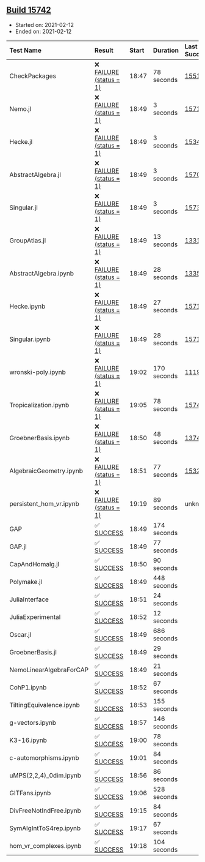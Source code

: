 ## [Build 15742](https://oscarci.mathematik.uni-kl.de/job/oscar/15742/)

* Started on: 2021-02-12
* Ended on: 2021-02-12

| Test Name    | Result | Start | Duration | Last Success | First Failure |
|:-------------|:-------|:------|:---------|:-------------|:--------------|
| CheckPackages | ❌ [FAILURE (status = 1)](https://oscarci.mathematik.uni-kl.de/job/oscar/15742/artifact/logs/build-15742/CheckPackages.log) | 18:47 | 78 seconds | [15514](https://oscarci.mathematik.uni-kl.de/job/oscar/15514/) | [15515](https://oscarci.mathematik.uni-kl.de/job/oscar/15515/) |
| Nemo.jl | ❌ [FAILURE (status = 1)](https://oscarci.mathematik.uni-kl.de/job/oscar/15742/artifact/logs/build-15742/Nemo.jl.log) | 18:49 | 3 seconds | [15714](https://oscarci.mathematik.uni-kl.de/job/oscar/15714/) | [15715](https://oscarci.mathematik.uni-kl.de/job/oscar/15715/) |
| Hecke.jl | ❌ [FAILURE (status = 1)](https://oscarci.mathematik.uni-kl.de/job/oscar/15742/artifact/logs/build-15742/Hecke.jl.log) | 18:49 | 3 seconds | [15344](https://oscarci.mathematik.uni-kl.de/job/oscar/15344/) | [15348](https://oscarci.mathematik.uni-kl.de/job/oscar/15348/) |
| AbstractAlgebra.jl | ❌ [FAILURE (status = 1)](https://oscarci.mathematik.uni-kl.de/job/oscar/15742/artifact/logs/build-15742/AbstractAlgebra.jl.log) | 18:49 | 3 seconds | [15709](https://oscarci.mathematik.uni-kl.de/job/oscar/15709/) | [15710](https://oscarci.mathematik.uni-kl.de/job/oscar/15710/) |
| Singular.jl | ❌ [FAILURE (status = 1)](https://oscarci.mathematik.uni-kl.de/job/oscar/15742/artifact/logs/build-15742/Singular.jl.log) | 18:49 | 3 seconds | [15733](https://oscarci.mathematik.uni-kl.de/job/oscar/15733/) | [15734](https://oscarci.mathematik.uni-kl.de/job/oscar/15734/) |
| GroupAtlas.jl | ❌ [FAILURE (status = 1)](https://oscarci.mathematik.uni-kl.de/job/oscar/15742/artifact/logs/build-15742/GroupAtlas.jl.log) | 18:49 | 13 seconds | [13311](https://oscarci.mathematik.uni-kl.de/job/oscar/13311/) | [13312](https://oscarci.mathematik.uni-kl.de/job/oscar/13312/) |
| AbstractAlgebra.ipynb | ❌ [FAILURE (status = 1)](https://oscarci.mathematik.uni-kl.de/job/oscar/15742/artifact/logs/build-15742/AbstractAlgebra.ipynb.log) | 18:49 | 28 seconds | [13355](https://oscarci.mathematik.uni-kl.de/job/oscar/13355/) | [13356](https://oscarci.mathematik.uni-kl.de/job/oscar/13356/) |
| Hecke.ipynb | ❌ [FAILURE (status = 1)](https://oscarci.mathematik.uni-kl.de/job/oscar/15742/artifact/logs/build-15742/Hecke.ipynb.log) | 18:49 | 27 seconds | [15717](https://oscarci.mathematik.uni-kl.de/job/oscar/15717/) | [15718](https://oscarci.mathematik.uni-kl.de/job/oscar/15718/) |
| Singular.ipynb | ❌ [FAILURE (status = 1)](https://oscarci.mathematik.uni-kl.de/job/oscar/15742/artifact/logs/build-15742/Singular.ipynb.log) | 18:49 | 28 seconds | [15714](https://oscarci.mathematik.uni-kl.de/job/oscar/15714/) | [15715](https://oscarci.mathematik.uni-kl.de/job/oscar/15715/) |
| wronski-poly.ipynb | ❌ [FAILURE (status = 1)](https://oscarci.mathematik.uni-kl.de/job/oscar/15742/artifact/logs/build-15742/wronski-poly.ipynb.log) | 19:02 | 170 seconds | [11192](https://oscarci.mathematik.uni-kl.de/job/oscar/11192/) | [11193](https://oscarci.mathematik.uni-kl.de/job/oscar/11193/) |
| Tropicalization.ipynb | ❌ [FAILURE (status = 1)](https://oscarci.mathematik.uni-kl.de/job/oscar/15742/artifact/logs/build-15742/Tropicalization.ipynb.log) | 19:05 | 78 seconds | [15740](https://oscarci.mathematik.uni-kl.de/job/oscar/15740/) | [15741](https://oscarci.mathematik.uni-kl.de/job/oscar/15741/) |
| GroebnerBasis.ipynb | ❌ [FAILURE (status = 1)](https://oscarci.mathematik.uni-kl.de/job/oscar/15742/artifact/logs/build-15742/GroebnerBasis.ipynb.log) | 18:50 | 48 seconds | [13748](https://oscarci.mathematik.uni-kl.de/job/oscar/13748/) | [13749](https://oscarci.mathematik.uni-kl.de/job/oscar/13749/) |
| AlgebraicGeometry.ipynb | ❌ [FAILURE (status = 1)](https://oscarci.mathematik.uni-kl.de/job/oscar/15742/artifact/logs/build-15742/AlgebraicGeometry.ipynb.log) | 18:51 | 77 seconds | [15322](https://oscarci.mathematik.uni-kl.de/job/oscar/15322/) | [15323](https://oscarci.mathematik.uni-kl.de/job/oscar/15323/) |
| persistent_hom_vr.ipynb | ❌ [FAILURE (status = 1)](https://oscarci.mathematik.uni-kl.de/job/oscar/15742/artifact/logs/build-15742/persistent_hom_vr.ipynb.log) | 19:19 | 89 seconds | unknown | unknown |
| GAP | ✅ [SUCCESS](https://oscarci.mathematik.uni-kl.de/job/oscar/15742/artifact/logs/build-15742/GAP.log) | 18:49 | 174 seconds |  |  |
| GAP.jl | ✅ [SUCCESS](https://oscarci.mathematik.uni-kl.de/job/oscar/15742/artifact/logs/build-15742/GAP.jl.log) | 18:49 | 77 seconds |  |  |
| CapAndHomalg.jl | ✅ [SUCCESS](https://oscarci.mathematik.uni-kl.de/job/oscar/15742/artifact/logs/build-15742/CapAndHomalg.jl.log) | 18:50 | 90 seconds |  |  |
| Polymake.jl | ✅ [SUCCESS](https://oscarci.mathematik.uni-kl.de/job/oscar/15742/artifact/logs/build-15742/Polymake.jl.log) | 18:49 | 448 seconds |  |  |
| JuliaInterface | ✅ [SUCCESS](https://oscarci.mathematik.uni-kl.de/job/oscar/15742/artifact/logs/build-15742/JuliaInterface.log) | 18:51 | 24 seconds |  |  |
| JuliaExperimental | ✅ [SUCCESS](https://oscarci.mathematik.uni-kl.de/job/oscar/15742/artifact/logs/build-15742/JuliaExperimental.log) | 18:52 | 12 seconds |  |  |
| Oscar.jl | ✅ [SUCCESS](https://oscarci.mathematik.uni-kl.de/job/oscar/15742/artifact/logs/build-15742/Oscar.jl.log) | 18:49 | 686 seconds |  |  |
| GroebnerBasis.jl | ✅ [SUCCESS](https://oscarci.mathematik.uni-kl.de/job/oscar/15742/artifact/logs/build-15742/GroebnerBasis.jl.log) | 18:49 | 29 seconds |  |  |
| NemoLinearAlgebraForCAP | ✅ [SUCCESS](https://oscarci.mathematik.uni-kl.de/job/oscar/15742/artifact/logs/build-15742/NemoLinearAlgebraForCAP.log) | 18:49 | 21 seconds |  |  |
| CohP1.ipynb | ✅ [SUCCESS](https://oscarci.mathematik.uni-kl.de/job/oscar/15742/artifact/logs/build-15742/CohP1.ipynb.log) | 18:52 | 67 seconds |  |  |
| TiltingEquivalence.ipynb | ✅ [SUCCESS](https://oscarci.mathematik.uni-kl.de/job/oscar/15742/artifact/logs/build-15742/TiltingEquivalence.ipynb.log) | 18:53 | 155 seconds |  |  |
| g-vectors.ipynb | ✅ [SUCCESS](https://oscarci.mathematik.uni-kl.de/job/oscar/15742/artifact/logs/build-15742/g-vectors.ipynb.log) | 18:57 | 146 seconds |  |  |
| K3-16.ipynb | ✅ [SUCCESS](https://oscarci.mathematik.uni-kl.de/job/oscar/15742/artifact/logs/build-15742/K3-16.ipynb.log) | 19:00 | 78 seconds |  |  |
| c-automorphisms.ipynb | ✅ [SUCCESS](https://oscarci.mathematik.uni-kl.de/job/oscar/15742/artifact/logs/build-15742/c-automorphisms.ipynb.log) | 19:01 | 84 seconds |  |  |
| uMPS(2,2,4)_0dim.ipynb | ✅ [SUCCESS](https://oscarci.mathematik.uni-kl.de/job/oscar/15742/artifact/logs/build-15742/uMPS-2-2-4-_0dim.ipynb.log) | 18:56 | 86 seconds |  |  |
| GITFans.ipynb | ✅ [SUCCESS](https://oscarci.mathematik.uni-kl.de/job/oscar/15742/artifact/logs/build-15742/GITFans.ipynb.log) | 19:06 | 528 seconds |  |  |
| DivFreeNotIndFree.ipynb | ✅ [SUCCESS](https://oscarci.mathematik.uni-kl.de/job/oscar/15742/artifact/logs/build-15742/DivFreeNotIndFree.ipynb.log) | 19:15 | 84 seconds |  |  |
| SymAlgIntToS4rep.ipynb | ✅ [SUCCESS](https://oscarci.mathematik.uni-kl.de/job/oscar/15742/artifact/logs/build-15742/SymAlgIntToS4rep.ipynb.log) | 19:17 | 67 seconds |  |  |
| hom_vr_complexes.ipynb | ✅ [SUCCESS](https://oscarci.mathematik.uni-kl.de/job/oscar/15742/artifact/logs/build-15742/hom_vr_complexes.ipynb.log) | 19:18 | 104 seconds |  |  |
